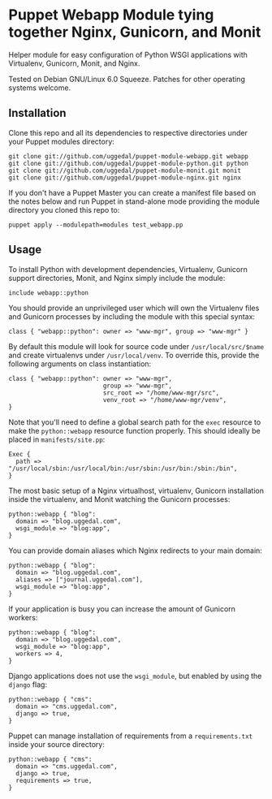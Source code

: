 Puppet Webapp Module tying together Nginx, Gunicorn, and Monit
==============================================================

Helper module for easy configuration of Python WSGI applications
with Virtualenv, Gunicorn, Monit, and Nginx.

Tested on Debian GNU/Linux 6.0 Squeeze. Patches for other
operating systems welcome.


Installation
------------

Clone this repo and all its dependencies to respective directories under
your Puppet modules directory:

    git clone git://github.com/uggedal/puppet-module-webapp.git webapp
    git clone git://github.com/uggedal/puppet-module-python.git python
    git clone git://github.com/uggedal/puppet-module-monit.git monit
    git clone git://github.com/uggedal/puppet-module-nginx.git nginx

If you don't have a Puppet Master you can create a manifest file
based on the notes below and run Puppet in stand-alone mode
providing the module directory you cloned this repo to:

    puppet apply --modulepath=modules test_webapp.pp


Usage
-----

To install Python with development dependencies, Virtualenv, Gunicorn support
directories, Monit, and Nginx simply include the module:

    include webapp::python

You should provide an unprivileged user which will own the Virtualenv files
and Gunicorn processes by including the module with this special syntax:

    class { "webapp::python": owner => "www-mgr", group => "www-mgr" }

By default this module will look for source code under `/usr/local/src/$name`
and create virtualenvs under `/usr/local/venv`. To override this, provide
the following arguments on class instantiation:

    class { "webapp::python": owner => "www-mgr",
                              group => "www-mgr",
                              src_root => "/home/www-mgr/src",
                              venv_root => "/home/www-mgr/venv",
    }

Note that you'll need to define a global search path for the `exec`
resource to make the `python::webapp` resource function
properly. This should ideally be placed in `manifests/site.pp`:

    Exec {
      path => "/usr/local/sbin:/usr/local/bin:/usr/sbin:/usr/bin:/sbin:/bin",
    }

The most basic setup of a Nginx virtualhost, virtualenv, Gunicorn installation
inside the virtualenv, and Monit watching the Gunicorn processes:
    
    python::webapp { "blog":
      domain => "blog.uggedal.com",
      wsgi_module => "blog:app",
    }

You can provide domain aliases which Nginx redirects to your main domain:

    python::webapp { "blog":
      domain => "blog.uggedal.com",
      aliases => ["journal.uggedal.com"],
      wsgi_module => "blog:app",
    }

If your application is busy you can increase the amount of Gunicorn workers:

    python::webapp { "blog":
      domain => "blog.uggedal.com",
      wsgi_module => "blog:app",
      workers => 4,
    }

Django applications does not use the `wsgi_module`, but enabled by using the
`django` flag:

    python::webapp { "cms":
      domain => "cms.uggedal.com",
      django => true,
    }

Puppet can manage installation of requirements from a `requirements.txt`
inside your source directory:

    python::webapp { "cms":
      domain => "cms.uggedal.com",
      django => true,
      requirements => true,
    }
